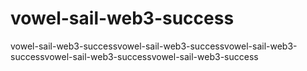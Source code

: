 # vowel-sail-web3-success
vowel-sail-web3-successvowel-sail-web3-successvowel-sail-web3-successvowel-sail-web3-successvowel-sail-web3-success
